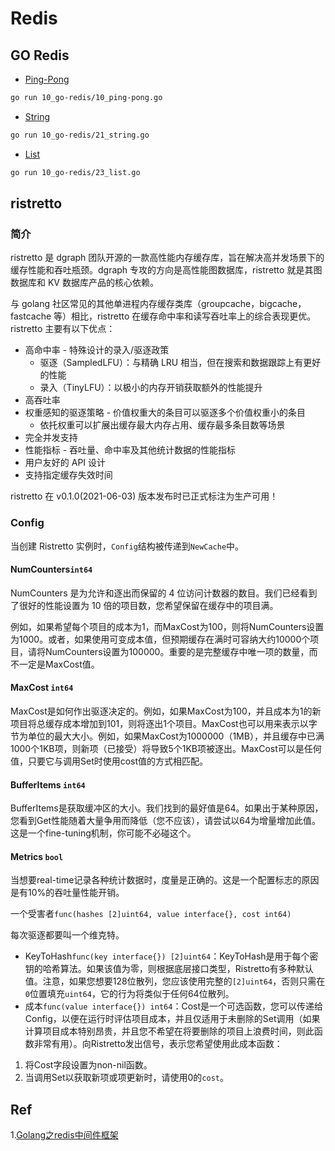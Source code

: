 # Redis

## GO Redis

- [Ping-Pong](10_go-redis/10_ping-pong.go)

```bash
go run 10_go-redis/10_ping-pong.go
```

- [String](10_go-redis/21_string.go)

```bash
go run 10_go-redis/21_string.go
```

- [List](10_go-redis/23_list.go)

```bash
go run 10_go-redis/23_list.go
```

## ristretto

### 简介

ristretto 是 dgraph 团队开源的一款高性能内存缓存库，旨在解决高并发场景下的缓存性能和吞吐瓶颈。dgraph 专攻的方向是高性能图数据库，ristretto 就是其图数据库和 KV 数据库产品的核心依赖。

与 golang 社区常见的其他单进程内存缓存类库（groupcache，bigcache，fastcache 等）相比，ristretto 在缓存命中率和读写吞吐率上的综合表现更优。ristretto 主要有以下优点：

- 高命中率 - 特殊设计的录入/驱逐政策
  - 驱逐（SampledLFU）：与精确 LRU 相当，但在搜索和数据跟踪上有更好的性能
  - 录入（TinyLFU）：以极小的内存开销获取额外的性能提升
- 高吞吐率
- 权重感知的驱逐策略 - 价值权重大的条目可以驱逐多个价值权重小的条目
  - 依托权重可以扩展出缓存最大内存占用、缓存最多条目数等场景
- 完全并发支持
- 性能指标 - 吞吐量、命中率及其他统计数据的性能指标
- 用户友好的 API 设计
- 支持指定缓存失效时间

ristretto 在 v0.1.0(2021-06-03) 版本发布时已正式标注为生产可用！

### Config

当创建 Ristretto 实例时，`Config`结构被传递到`NewCache`中。

#### NumCounters`int64`

NumCounters 是为允许和逐出而保留的 4 位访问计数器的数目。我们已经看到了很好的性能设置为 10 倍的项目数，您希望保留在缓存中的项目满。

例如，如果希望每个项目的成本为1，而MaxCost为100，则将NumCounters设置为1000。或者，如果使用可变成本值，但预期缓存在满时可容纳大约10000个项目，请将NumCounters设置为100000。重要的是完整缓存中唯一项的数量，而不一定是MaxCost值。

#### MaxCost `int64`

MaxCost是如何作出驱逐决定的。例如，如果MaxCost为100，并且成本为1的新项目将总缓存成本增加到101，则将逐出1个项目。MaxCost也可以用来表示以字节为单位的最大大小。例如，如果MaxCost为1000000（1MB），并且缓存中已满1000个1KB项，则新项（已接受）将导致5个1KB项被逐出。MaxCost可以是任何值，只要它与调用Set时使用cost值的方式相匹配。

#### BufferItems `int64`

BufferItems是获取缓冲区的大小。我们找到的最好值是64。如果出于某种原因，您看到Get性能随着大量争用而降低（您不应该），请尝试以64为增量增加此值。这是一个fine-tuning机制，你可能不必碰这个。

#### Metrics `bool`

当想要real-time记录各种统计数据时，度量是正确的。这是一个配置标志的原因是有10%的吞吐量性能开销。

一个受害者`func(hashes [2]uint64, value interface{}, cost int64)`

每次驱逐都要叫一个维克特。

- KeyToHash`func(key interface{}) [2]uint64`：KeyToHash是用于每个密钥的哈希算法。如果该值为零，则根据底层接口类型，Ristretto有多种默认值。注意，如果您想要128位散列，您应该使用完整的`[2]uint64`，否则只需在`0`位置填充`uint64`，它的行为将类似于任何64位散列。
- 成本`func(value interface{}) int64`：Cost是一个可选函数，您可以传递给Config，以便在运行时评估项目成本，并且仅适用于未删除的Set调用（如果计算项目成本特别昂贵，并且您不希望在将要删除的项目上浪费时间，则此函数非常有用）。向Ristretto发出信号，表示您希望使用此成本函数：

1. 将Cost字段设置为non-nil函数。
2. 当调用Set以获取新项或项更新时，请使用0的`cost`。

## Ref

1.[Golang之redis中间件框架](https://blog.csdn.net/QianLiStudent/article/details/103990921)
